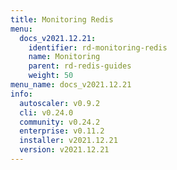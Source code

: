 ```yaml
---
title: Monitoring Redis
menu:
  docs_v2021.12.21:
    identifier: rd-monitoring-redis
    name: Monitoring
    parent: rd-redis-guides
    weight: 50
menu_name: docs_v2021.12.21
info:
  autoscaler: v0.9.2
  cli: v0.24.0
  community: v0.24.2
  enterprise: v0.11.2
  installer: v2021.12.21
  version: v2021.12.21
---
```


